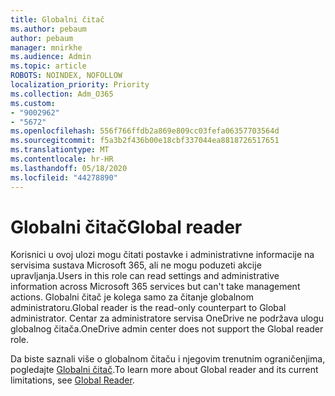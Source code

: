 ```yaml
---
title: Globalni čitač
ms.author: pebaum
author: pebaum
manager: mnirkhe
ms.audience: Admin
ms.topic: article
ROBOTS: NOINDEX, NOFOLLOW
localization_priority: Priority
ms.collection: Adm_O365
ms.custom:
- "9002962"
- "5672"
ms.openlocfilehash: 556f766ffdb2a869e809cc03fefa06357703564d
ms.sourcegitcommit: f5a3b2f436b00e18cbf337044ea8818726517651
ms.translationtype: MT
ms.contentlocale: hr-HR
ms.lasthandoff: 05/18/2020
ms.locfileid: "44278890"
---
```

# <a name="global-reader"></a><span data-ttu-id="96d9e-102">Globalni čitač</span><span class="sxs-lookup"><span data-stu-id="96d9e-102">Global reader</span></span>

<span data-ttu-id="96d9e-103">Korisnici u ovoj ulozi mogu čitati postavke i administrativne informacije na servisima sustava Microsoft 365, ali ne mogu poduzeti akcije upravljanja.</span><span class="sxs-lookup"><span data-stu-id="96d9e-103">Users in this role can read settings and administrative information across Microsoft 365 services but can't take management actions.</span></span> <span data-ttu-id="96d9e-104">Globalni čitač je kolega samo za čitanje globalnom administratoru.</span><span class="sxs-lookup"><span data-stu-id="96d9e-104">Global reader is the read-only counterpart to Global administrator.</span></span>
<span data-ttu-id="96d9e-105">Centar za administratore servisa OneDrive ne podržava ulogu globalnog čitača.</span><span class="sxs-lookup"><span data-stu-id="96d9e-105">OneDrive admin center does not support the Global reader role.</span></span>

<span data-ttu-id="96d9e-106">Da biste saznali više o globalnom čitaču i njegovim trenutnim ograničenjima, pogledajte [Globalni čitač](https://docs.microsoft.com/azure/active-directory/users-groups-roles/directory-assign-admin-roles#global-reader).</span><span class="sxs-lookup"><span data-stu-id="96d9e-106">To learn more about Global reader and its current limitations, see [Global Reader](https://docs.microsoft.com/azure/active-directory/users-groups-roles/directory-assign-admin-roles#global-reader).</span></span>
